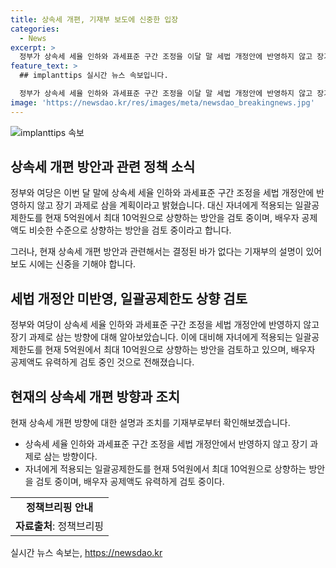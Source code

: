 ```yaml
---
title: 상속세 개편, 기재부 보도에 신중한 입장
categories:
  - News
excerpt: >
  정부가 상속세 세율 인하와 과세표준 구간 조정을 이달 말 세법 개정안에 반영하지 않고 장기 과제로 추진하며, 자녀에게 적용되는 상속세 일괄공제한도를 최대 10억원으로 상향하는 방안을 검토 중이다. 또한, 배우자 공제액도 상향 검토 중이라고 한다. 현재 정부의 상속세 개편 방안은 결정되지 않았으며, 관련된 보도는 신중히 해야 한다는 기재부의 설명이 있다.
feature_text: >
  ## implanttips 실시간 뉴스 속보입니다.

  정부가 상속세 세율 인하와 과세표준 구간 조정을 이달 말 세법 개정안에 반영하지 않고 장기 과제로 추진하며, 자녀에게 적용되는 상속세 일괄공제한도를 최대 10억원으로 상향하는 방안을 검토 중이다. 또한, 배우자 공제액도 상향 검토 중이라고 한다. 현재 정부의 상속세 개편 방안은 결정되지 않았으며, 관련된 보도는 신중히 해야 한다는 기재부의 설명이 있다.
image: 'https://newsdao.kr/res/images/meta/newsdao_breakingnews.jpg'
---
```


<p><img src="https://newsdao.kr/res/images/meta/newsdao_breakingnews.jpg" alt="implanttips 속보" /></p>

<h2 data-ke-size="size26">상속세 개편 방안과 관련 정책 소식</h2>

<p data-ke-size="size16">정부와 여당은 이번 달 말에 상속세 세율 인하와 과세표준 구간 조정을 세법 개정안에 반영하지 않고 장기 과제로 삼을 계획이라고 밝혔습니다. 대신 자녀에게 적용되는 일괄공제한도를 현재 5억원에서 최대 10억원으로 상향하는 방안을 검토 중이며, 배우자 공제액도 비슷한 수준으로 상향하는 방안을 검토 중이라고 합니다.</p>

<p data-ke-size="size16">그러나, 현재 상속세 개편 방안과 관련해서는 결정된 바가 없다는 기재부의 설명이 있어 보도 시에는 신중을 기해야 합니다.</p>

<h2 data-ke-size="size26">세법 개정안 미반영, 일괄공제한도 상향 검토</h2>

<p data-ke-size="size16">정부와 여당이 상속세 세율 인하와 과세표준 구간 조정을 세법 개정안에 반영하지 않고 장기 과제로 삼는 방향에 대해 알아보았습니다. 이에 대비해 자녀에게 적용되는 일괄공제한도를 현재 5억원에서 최대 10억원으로 상향하는 방안을 검토하고 있으며, 배우자 공제액도 유력하게 검토 중인 것으로 전해졌습니다.</p>

<h2 data-ke-size="size26">현재의 상속세 개편 방향과 조치</h2>

<p data-ke-size="size16">현재 상속세 개편 방향에 대한 설명과 조치를 기재부로부터 확인해보겠습니다.</p>

<ul>
  <li>상속세 세율 인하와 과세표준 구간 조정을 세법 개정안에서 반영하지 않고 장기 과제로 삼는 방향이다.</li>
  <li>자녀에게 적용되는 일괄공제한도를 현재 5억원에서 최대 10억원으로 상향하는 방안을 검토 중이며, 배우자 공제액도 유력하게 검토 중이다.</li>
</ul>

<table>
    <tr>
        <td style="text-align: center; height: 17px;"><b>정책브리핑 안내</b></td>
    </tr>
    <tr>
        <td style="text-align: center; height: 17px;"><b>자료출처</b>: 정책브리핑 </td>
    </tr>
</table>
실시간 뉴스 속보는, <a href="https://newsdao.kr" rel="dofollow">https://newsdao.kr</a>


